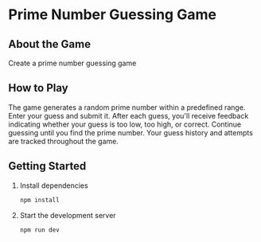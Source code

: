 # Prime Number Guessing Game

## About the Game
Create a prime number guessing game

## How to Play
The game generates a random prime number within a predefined range. Enter your guess and submit it. After each guess, you'll receive feedback indicating whether your guess is too low, too high, or correct. Continue guessing until you find the prime number. Your guess history and attempts are tracked throughout the game.

## Getting Started
1. Install dependencies  
   ```bash
   npm install
   ```
2. Start the development server  
   ```bash
   npm run dev
   ```